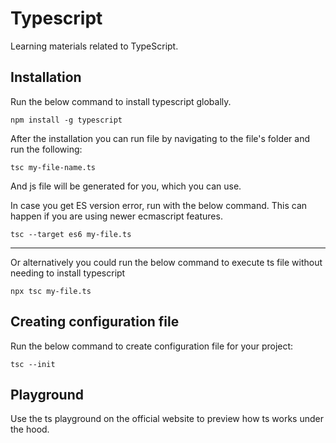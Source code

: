 # Typescript

Learning materials related to TypeScript.

## Installation

Run the below command to install typescript globally.

```
npm install -g typescript
```

After the installation you can run file by navigating to the file's folder and run the following:

```
tsc my-file-name.ts
```

And js file will be generated for you, which you can use.

In case you get ES version error, run with the below command. This can happen if you are using newer ecmascript features.

```
tsc --target es6 my-file.ts
```

---

Or alternatively you could run the below command to execute ts file without needing to install typescript

```
npx tsc my-file.ts
```

## Creating configuration file

Run the below command to create configuration file for your project:

```
tsc --init
```

## Playground

Use the ts playground on the official website to preview how ts works under the hood.
